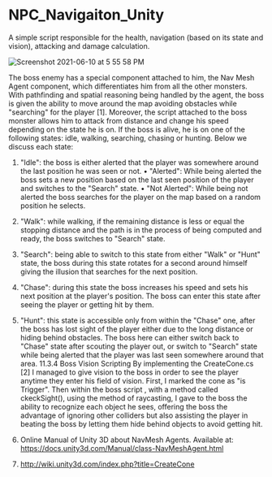 # NPC_Navigaiton_Unity
A simple script responsible for the health, navigation (based on its state and vision), attacking and damage calculation.  

![Screenshot 2021-06-10 at 5 55 58 PM](https://user-images.githubusercontent.com/32577771/121547893-39eeb000-ca15-11eb-92fe-50786dbdaba8.png)

The boss enemy has a special component attached to him, the Nav Mesh Agent component, which differentiates him from all the other monsters. With pathfinding and spatial reasoning being handled by the agent, the boss is given the ability to move around the map avoiding obstacles while "searching" for the player [1]. Moreover, the script attached to the boss monster allows him to attack from distance and change his speed depending on the state he is on.
If the boss is alive, he is on one of the following states: idle, walking, searching, chasing or hunting. Below we discuss each state:
1. "Idle": the boss is either alerted that the player was somewhere around the last position he was seen or not.
• "Alerted": While being alerted the boss sets a new position based on the last seen position of the player and switches to the "Search" state.
• "Not Alerted": While being not alerted the boss searches for the player on the map based on a random position he selects.
2. "Walk": while walking, if the remaining distance is less or equal the stopping distance and the path is in the process of being computed and ready, the boss switches to "Search" state.
3. "Search": being able to switch to this state from either "Walk" or "Hunt" state, the boss during this state rotates for a second around himself giving the illusion that searches for the next position.
4. "Chase": during this state the boss increases his speed and sets his next position at the player's position. The boss can enter this state after seeing the player or getting hit by them.
5. "Hunt": this state is accessible only from within the "Chase" one, after the boss has lost sight of the player either due to the long distance or hiding behind obstacles. The boss here can either switch back to "Chase" state after scouting the player out, or switch to "Search" state while being alerted that the player was last seen somewhere around that area.
11.3.4 Boss Vision Scripting
By implementing the CreateCone.cs [2] I managed to give vision to the boss in order to see the player anytime they enter his field of vision. First, I marked the cone as "is Trigger". Then within the boss script , with a method called ckeckSight(), using the method of raycasting, I gave to the boss the ability to recognize each object he sees, offering the boss the advantage of ignoring other colliders but also assisting the player in beating the boss by letting them hide behind objects to avoid getting hit.

1. Online Manual of Unity 3D about NavMesh Agents. Available at: https://docs.unity3d.com/Manual/class-NavMeshAgent.html
2. http://wiki.unity3d.com/index.php?title=CreateCone
